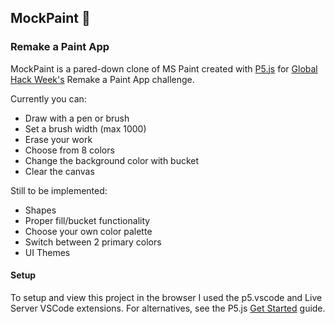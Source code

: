 
## MockPaint 🎨

### Remake a Paint App

MockPaint is a pared-down clone of MS Paint created with [P5.js](https://p5js.org) for [Global Hack Week's](https://ghw.mlh.io/oct) Remake a Paint App challenge.

Currently you can:

- Draw with a pen or brush
- Set a brush width (max 1000)
- Erase your work
- Choose from 8 colors
- Change the background color with bucket
- Clear the canvas

Still to be implemented:

- Shapes
- Proper fill/bucket functionality
- Choose your own color palette
- Switch between 2 primary colors
- UI Themes

#### Setup

To setup and view this project in the browser I used the p5.vscode and Live Server VSCode extensions. For alternatives, see the P5.js [Get Started](https://p5js.org/get-started/) guide.
